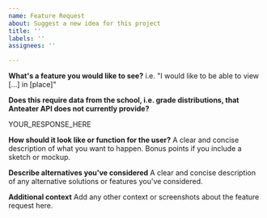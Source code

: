 ```yaml
---
name: Feature Request
about: Suggest a new idea for this project
title: ''
labels: ''
assignees: ''

---
```


**What's a feature you would like to see?**
i.e. "I would like to be able to view [...] in [place]"

**Does this require data from the school, i.e. grade distributions, that Anteater API does not currently provide?**
<!-- If the answer is yes, please ALSO create an issue at >> https://github.com/icssc/anteater-api/issues and then paste a link to the issue below -->

YOUR_RESPONSE_HERE

**How should it look like or function for the user?**
A clear and concise description of what you want to happen. Bonus points if you include a sketch or mockup.

**Describe alternatives you've considered**
A clear and concise description of any alternative solutions or features you've considered.

**Additional context**
Add any other context or screenshots about the feature request here.
